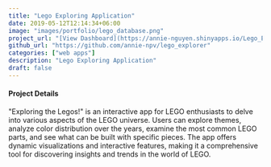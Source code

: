 ```yaml
---
title: "Lego Exploring Application"
date: 2019-05-12T12:14:34+06:00
image: "images/portfolio/lego_database.png"
project_url: "[View Dashboard](https://annie-nguyen.shinyapps.io/Lego_Explore_App/)"
github_url: "https://github.com/annie-npv/lego_explorer"
categories: ["web apps"]
description: "Lego Exploring Application"
draft: false
---
```



#### Project Details

"Exploring the Legos!" is an interactive app for LEGO enthusiasts to delve into various aspects of the LEGO universe. Users can explore themes, analyze color distribution over the years, examine the most common LEGO parts, and see what can be built with specific pieces. The app offers dynamic visualizations and interactive features, making it a comprehensive tool for discovering insights and trends in the world of LEGO.
